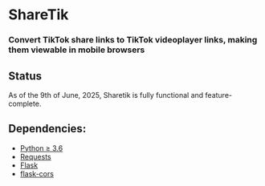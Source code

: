 # ShareTik
### Convert TikTok share links to TikTok videoplayer links, making them viewable in mobile browsers
## Status
As of the 9th of June, 2025, Sharetik is fully functional and feature-complete.
## Dependencies:
- [Python ≥ 3.6](https://python.org)
- [Requests](https://pypi.org/project/requests/)
- [Flask](https://pypi.org/project/Flask/)
- [flask-cors](https://pypi.org/project/flask-cors/)
  
